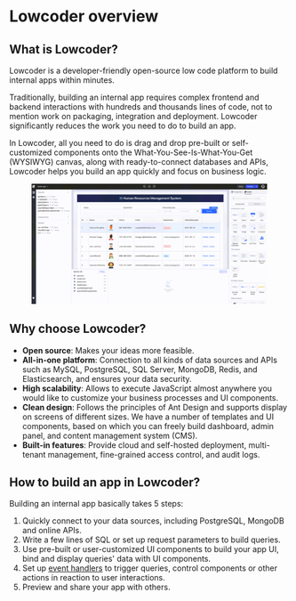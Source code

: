 # Lowcoder overview

## What is Lowcoder?

Lowcoder is a developer-friendly open-source low code platform to build internal apps within minutes.

Traditionally, building an internal app requires complex frontend and backend interactions with hundreds and thousands lines of code, not to mention work on packaging, integration and deployment. Lowcoder significantly reduces the work you need to do to build an app.

In Lowcoder, all you need to do is drag and drop pre-built or self-customized components onto the What-You-See-Is-What-You-Get (WYSIWYG) canvas, along with ready-to-connect databases and APIs, Lowcoder helps you build an app quickly and focus on business logic.

<figure><img src=".gitbook/assets/Bu2fpz1h01.gif" alt=""><figcaption></figcaption></figure>

## Why choose Lowcoder?

* **Open source**: Makes your ideas more feasible.
* **All-in-one platform**: Connection to all kinds of data sources and APIs such as MySQL, PostgreSQL, SQL Server, MongoDB, Redis, and Elasticsearch, and ensures your data security.
* **High scalability**: Allows to execute JavaScript almost anywhere you would like to customize your business processes and UI components.
* **Clean design**: Follows the principles of Ant Design and supports display on screens of different sizes. We have a number of templates and UI components, based on which you can freely build dashboard, admin panel, and content management system (CMS).
* **Built-in features**: Provide cloud and self-hosted deployment, multi-tenant management, fine-grained access control, and audit logs.

## How to build an app in Lowcoder?

Building an internal app basically takes 5 steps:

1. Quickly connect to your data sources, including PostgreSQL, MongoDB and online APIs.
2. Write a few lines of SQL or set up request parameters to build queries.
3. Use pre-built or user-customized UI components to build your app UI, bind and display queries' data with UI components.
4. Set up [event handlers](build-apps/event-handlers.md) to trigger queries, control components or other actions in reaction to user interactions.
5. Preview and share your app with others.

